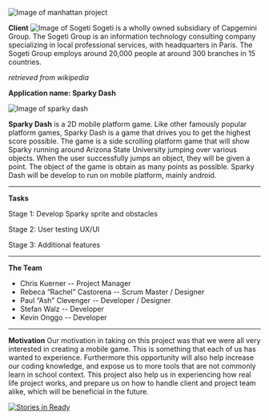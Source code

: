 ![Image of manhattan project](https://cloud.githubusercontent.com/assets/4383889/9624174/0caadd48-50ff-11e5-8031-f919a6450950.jpg)

**Client**
![Image of Sogeti](http://www.stealth-soft.com/SiteAssets/Partners/Sogeti.jpg)
Sogeti is a wholly owned subsidiary of Capgemini Group. The Sogeti Group is an information technology consulting company specializing in local professional services, with headquarters in Paris. The Sogeti Group employs around 20,000 people at around 300 branches in 15 countries.

*retrieved from wikipedia*

**Application name: Sparky Dash**

![Image of sparky dash](https://cloud.githubusercontent.com/assets/4383889/9663854/60fc8afa-521b-11e5-9ac2-887c0399f62f.jpg)
 
 
**Sparky Dash** is a 2D mobile platform game. Like other famously popular platform games, Sparky Dash is a game that drives you to get the highest score possible. The game is a side scrolling platform game that will show Sparky running around Arizona State University jumping over various objects. When the user successfully jumps an object, they will be given a point. The object of the game is obtain as many points as possible. Sparky Dash will be develop to run on mobile platform, mainly android.
 
---
**Tasks**

 Stage 1:
 Develop Sparky sprite and obstacles 
 
 Stage 2:
 User testing UX/UI
 
 Stage 3:
 Additional features
 
 
---
**The Team**
* Chris Kuerner             -- Project Manager
* Rebeca “Rachel” Castorena -- Scrum Master / Designer
* Paul “Ash” Clevenger      -- Developer / Designer
* Stefan Walz               -- Developer
* Kevin Onggo               -- Developer
 
***
**Motivation**
Our motivation in taking on this project was that we were all very interested in creating a mobile game. This is something that each of us has wanted to experience. Furthermore this opportunity will also help increase our coding knowledge, and expose us to more tools that are not commonly learn in school context. This project also help us in experiencing how real life project works, and prepare us on how to handle client and project team alike, which will be beneficial in the future.

 


[![Stories in Ready](https://badge.waffle.io/asu-cis-capstone/manhattan.svg?label=ready&title=Ready)](http://waffle.io/asu-cis-capstone/manhattan)
